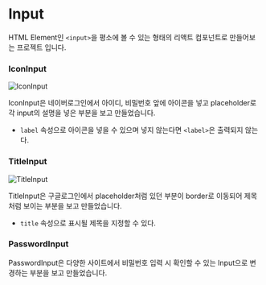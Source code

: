 # Input

HTML Element인 `<input>`을 평소에 볼 수 있는 형태의 리액트 컴포넌트로 만들어보는 프로젝트 입니다.

### IconInput

![IconInput](https://user-images.githubusercontent.com/87294942/214505779-f8c2e1fd-5c34-4216-b008-cabc3b2489c2.png)

IconInput은 네이버로그인에서 아이디, 비밀번호 앞에 아이콘을 넣고 placeholder로 각 input의 설명을 넣은 부분을 보고 만들었습니다.

- `label` 속성으로 아이콘을 넣을 수 있으며 넣지 않는다면 `<label>`은 출력되지 않는다.

### TitleInput

![TitleInput](https://user-images.githubusercontent.com/87294942/214505490-75f165d3-94cf-4dac-b12a-2660e87973e6.png)

TitleInput은 구글로그인에서 placeholder처럼 있던 부분이 border로 이동되어 제목처럼 보이는 부분을 보고 만들었습니다.

- `title` 속성으로 표시될 제목을 지정할 수 있다.

### PasswordInput

PasswordInput은 다양한 사이트에서 비밀번호 입력 시 확인할 수 있는 Input으로 변경하는 부분을 보고 만들었습니다.
